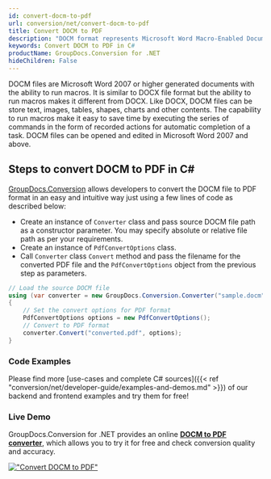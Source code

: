 ```yaml
---
id: convert-docm-to-pdf
url: conversion/net/convert-docm-to-pdf
title: Convert DOCM to PDF
description: "DOCM format represents Microsoft Word Macro-Enabled Document with .docm extension. Learn how to convert DOCM to PDF file programmatically in C# language using GroupDocs.Conversion for .NET library."
keywords: Convert DOCM to PDF in C#
productName: GroupDocs.Conversion for .NET
hideChildren: False
---
```


DOCM files are Microsoft Word 2007 or higher generated documents with the ability to run macros. It is similar to DOCX file format but the ability to run macros makes it different from DOCX. Like DOCX, DOCM files can be store text, images, tables, shapes, charts and other contents. The capability to run macros make it easy to save time by executing the series of commands in the form of recorded actions for automatic completion of a task. DOCM files can be opened and edited in Microsoft Word 2007 and above.

## Steps to convert DOCM to PDF in C#

[GroupDocs.Conversion](https://products.groupdocs.com/conversion/net) allows developers to convert the DOCM file to PDF format in an easy and intuitive way just using a few lines of code as described below:

* Create an instance of `Converter` class and pass source DOCM file path as a constructor parameter. You may specify absolute or relative file path as per your requirements. 
* Create an instance of `PdfConvertOptions` class.
* Call `Converter` class `Convert` method and pass the filename for the converted PDF file and the `PdfConvertOptions` object from the previous step as parameters.

```csharp
// Load the source DOCM file
using (var converter = new GroupDocs.Conversion.Converter("sample.docm"))
{
    // Set the convert options for PDF format
    PdfConvertOptions options = new PdfConvertOptions();
    // Convert to PDF format
    converter.Convert("converted.pdf", options);
}
```

### Code Examples

Please find more [use-cases and complete C# sources]({{< ref "conversion/net/developer-guide/examples-and-demos.md" >}}) of our backend and frontend examples and try them for free!

### Live Demo

GroupDocs.Conversion for .NET provides an online [**DOCM to PDF converter**](https://products.groupdocs.app/conversion/docm-to-pdf), which allows you to try it for free and check conversion quality and accuracy.

[!["Convert DOCM to PDF"](conversion/net/images/convert-docm-to-pdf.png)](https://products.groupdocs.app/conversion/docm-to-pdf)
